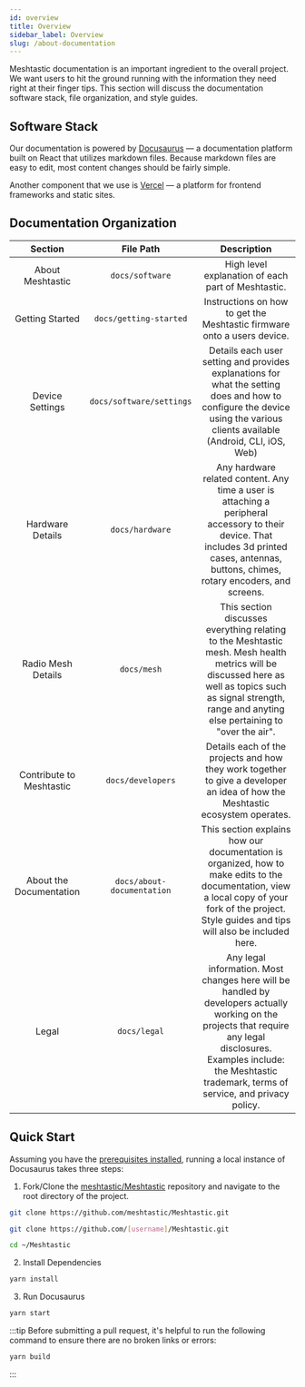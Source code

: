 ```yaml
---
id: overview
title: Overview
sidebar_label: Overview
slug: /about-documentation
---
```

Meshtastic documentation is an important ingredient to the overall project. We want users to hit the ground running with the information they need right at their finger tips. This section will discuss the documentation software stack, file organization, and style guides.

## Software Stack
Our documentation is powered by [Docusaurus](https://docusaurus.io) — a documentation platform built on React that utilizes markdown files. Because markdown files are easy to edit, most content changes should be fairly simple.

Another component that we use is [Vercel](https://vercel.com) — a platform for frontend frameworks and static sites.

## Documentation Organization
| Section | File Path | Description |
| :-----: | :-------: | :---------: |
| About Meshtastic | `docs/software` | High level explanation of each part of Meshtastic. |
| Getting Started | `docs/getting-started` | Instructions on how to get the Meshtastic firmware onto a users device. |
| Device Settings | `docs/software/settings` | Details each user setting and provides explanations for what the setting does and how to configure the device using the various clients available (Android, CLI, iOS, Web) |
| Hardware Details | `docs/hardware` | Any hardware related content. Any time a user is attaching a peripheral accessory to their device. That includes 3d printed cases, antennas, buttons, chimes, rotary encoders, and screens. |
| Radio Mesh Details | `docs/mesh` | This section discusses everything relating to the Meshtastic mesh. Mesh health metrics will be discussed here as well as topics such as signal strength, range and anyting else pertaining to "over the air". |
| Contribute to Meshtastic | `docs/developers` | Details each of the projects and how they work together to give a developer an idea of how the Meshtastic ecosystem operates. |
| About the Documentation | `docs/about-documentation` | This section explains how our documentation is organized, how to make edits to the documentation, view a local copy of your fork of the project. Style guides and tips will also be included here. |
| Legal | `docs/legal` | Any legal information. Most changes here will be handled by developers actually working on the projects that require any legal disclosures. Examples include: the Meshtastic trademark, terms of service, and privacy policy. |

## Quick Start

Assuming you have the [prerequisites installed](serve-docs-locally#prerequisites), running a local instance of Docusaurus takes three steps:

1. Fork/Clone the [meshtastic/Meshtastic](https://github.com/meshtastic/Meshtastic) repository and navigate to the root directory of the project.
```bash title="Clone the project"
git clone https://github.com/meshtastic/Meshtastic.git
```
```bash title="Clone fork of the project"
git clone https://github.com/[username]/Meshtastic.git
```
```bash title="Change Directory"
cd ~/Meshtastic
```
2. Install Dependencies
```bash title="Install dependencies using Yarn"
yarn install
```
3. Run Docusaurus
```bash title="Run node.js server"
yarn start
```

:::tip
Before submitting a pull request, it's helpful to run the following command to ensure there are no broken links or errors:

```bash title="Build Project"
yarn build
```
:::
